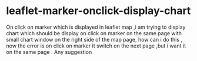 # leaflet-marker-onclick-display-chart
On click on marker which is displayed in leaflet map ,i am trying to display chart which should be display on click on marker on the same page with small chart window on the right side of the map page, how can i do this , now the error is on click on marker it switch on the next page ,but i want it on the same page . Any suggestion
